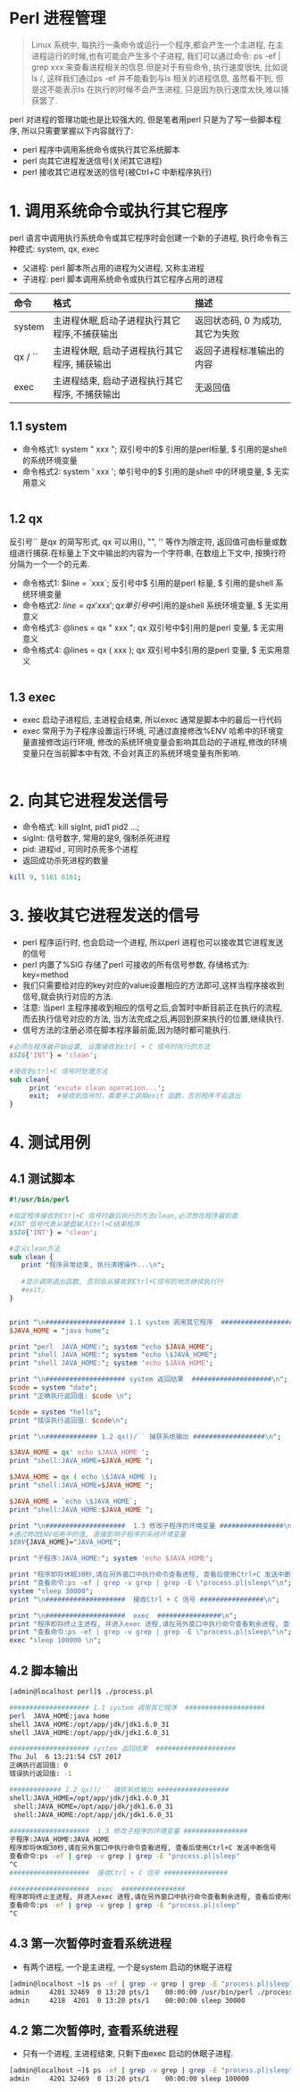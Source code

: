 # Perl 进程管理
> Linux 系统中, 每执行一条命令或运行一个程序,都会产生一个主进程, 在主进程运行的时候,也有可能会产生多个子进程, 我们可以通过命令: ps -ef | grep xxx 来查看进程相关的信息.但是对于有些命令, 执行速度很快, 比如说ls /, 这样我们通过ps  -ef 并不能看到与ls 相关的进程信息, 虽然看不到, 但是这不能表示ls 在执行的时候不会产生进程, 只是因为执行速度太快,难以捕获罢了.

perl 对进程的管理功能也是比较强大的, 但是笔者用perl 只是为了写一些脚本程序, 所以只需要掌握以下内容就行了:
* perl 程序中调用系统命令或执行其它系统脚本
* perl 向其它进程发送信号(关闭其它进程)
* perl 接收其它进程发送的信号(被Ctrl+C 中断程序执行)


# 1. 调用系统命令或执行其它程序
perl 语言中调用执行系统命令或其它程序时会创建一个新的子进程, 执行命令有三种模式: system, qx, exec
* 父进程: perl 脚本所占用的进程为父进程, 又称主进程
* 子进程: perl 脚本调用系统命令或执行其它程序占用的进程

| 命令 | 格式 | 描述 |
| :--- | :--- | :--- |
| system | 主进程休眠,启动子进程执行其它程序,不捕获输出 | 返回状态码, 0 为成功, 其它为失败 |
| qx / `` | 主进程休眠, 启动子进程执行其它程序, 捕获输出 | 返回子进程标准输出的内容 |
| exec | 主进程结束, 启动子进程执行其它程序, 不捕获输出| 无返回值 |

## 1.1 system
* 命令格式1: system " xxx "; 双引号中的$ 引用的是perl标量, \$ 引用的是shell 的系统环境变量
* 命令格式2: system ' xxx '; 单引号中的$ 引用的是shell 中的环境变量, \$ 无实用意义

```perl

```

## 1.2 qx
反引号`` 是qx 的简写形式, qx 可以用(), "", '' 等作为限定符, 返回值可由标量或数组进行捕获.在标量上下文中输出的内容为一个字符串, 在数组上下文中, 按换行符分隔为一个一个的元素.

* 命令格式1:  $line = `xxx`; 反引号中$ 引用的是perl 标量, \$ 引用的是shell 系统环境变量
* 命令格式2: $line = qx ' xxx '; qx 单引号中$引用的是shell 系统环境变量, \$ 无实用意义 
* 命令格式3: @lines = qx " xxx "; qx 双引号中$引用的是perl 变量, \$ 无实用意义
* 命令格式4: @lines = qx ( xxx ); qx 双引号中$引用的是perl 变量, \$ 无实用意义

```perl

```

## 1.3 exec
* exec 启动子进程后, 主进程会结束, 所以exec 通常是脚本中的最后一行代码
* exec 常用于为子程序设置运行环境, 可通过直接修改%ENV 哈希中的环境变量直接修改运行环境, 修改的系统环境变量会影响其启动的子进程,修改的环境变量只在当前脚本中有效, 不会对真正的系统环境变量有所影响.

```perl


```


# 2. 向其它进程发送信号
* 命令格式: kill sigInt, pid1 pid2 ...;
* sigInt: 信号数字, 常用的是9, 强制杀死进程
* pid: 进程id , 可同时杀死多个进程
* 返回成功杀死进程的数量

```perl
kill 9, 5161 6161;
```

# 3. 接收其它进程发送的信号
* perl 程序运行时, 也会启动一个进程, 所以perl 进程也可以接收其它进程发送的信号
* perl 内置了%SIG 存储了perl 可接收的所有信号参数, 存储格式为: key=method
* 我们只需要给对应的key对应的value设置相应的方法即可,这样当程序接收到信号,就会执行对应的方法.
* 注意: 当perl 主程序接收到相应的信号之后,会暂时中断目前正在执行的流程, 而去执行信号对应的方法, 当方法完成之后,再回到原来执行的位置,继续执行.
* 信号方法的注册必须在脚本程序最前面,因为随时都可能执行.

```perl
#必须在程序最开始设置, 设置接收到ctrl + C 信号时执行的方法
$SIG{'INT'} = 'clean';

#接收到ctrl+C 信号时处理方法
sub clean{
     print 'excute clean operation...';
     exit;  #接收到信号时，需要手工调用exit 函数，否则程序不会退出
}
```

# 4. 测试用例
## 4.1 测试脚本
```perl
#!/usr/bin/perl

#指定程序接收到Ctrl+C 信号时最后执行的方法clean,必须放在程序最前面
#INT 信号代表从键盘输入Ctrl+C结束程序
$SIG{'INT'} = 'clean';

#定义clean方法
sub clean {
   print "程序异常结束, 执行清理操作...\n";
   
   #显示调用退出函数, 否则会从接收到Ctrl+C信号的地方继续执行行
   #exit;
}


print "\n#################### 1.1 system 调用其它程序  ####################\n";
$JAVA_HOME = "java home";

print "perl  JAVA_HOME:"; system "echo $JAVA_HOME";
print "shell JAVA_HOME:"; system "echo \$JAVA_HOME";
print "shell JAVA_HOME:"; system 'echo $JAVA_HOME';

print "\n#################### system 返回结果  ####################\n";
$code = system "date";
print "正确执行返回值: $code \n";

$code = system "hello";
print "错误执行返回值: $code\n";

print "\n############# 1.2 qx()/`` 捕获系统输出 ##################\n";

$JAVA_HOME = qx' echo $JAVA_HOME ';
print "shell:JAVA_HOME=$JAVA_HOME ";

$JAVA_HOME = qx ( echo \$JAVA_HOME );
print "shell:JAVA_HOME=$JAVA_HOME ";

$JAVA_HOME = `echo \$JAVA_HOME`;
print "shell:JAVA_HOME:$JAVA_HOME ";

print "\n####################  1.3 修改子程序的环境变量 ################\n";
#通过修改ENV哈希中的值, 直接影响子程序的系统环境变量
$ENV{JAVA_HOME}="JAVA_HOME";

print "子程序:JAVA_HOME:"; system 'echo $JAVA_HOME';

print "程序即将休眠30秒,请在另外窗口中执行命令查看进程, 查看后使用Ctrl+C 发送中断信号\n";
print "查看命令:ps -ef | grep -v grep | grep -E \"process.pl|sleep\"\n";
system "sleep 30000";
print "\n####################  接收Ctrl + C 信号 ################\n";

print "\n####################  exec  ################\n";
print "程序即将终止主进程, 并进入exec 进程,请在另外窗口中执行命令查看剩余进程, 查看后使用Ctrl+C 发送中断信号\n";
print "查看命令:ps -ef | grep -v grep | grep -E \"process.pl|sleep\"\n";
exec "sleep 100000 \n";

```

## 4.2 脚本输出
```bash
[admin@localhost perl]$ ./process.pl 

#################### 1.1 system 调用其它程序  ####################
perl  JAVA_HOME:java home
shell JAVA_HOME:/opt/app/jdk/jdk1.6.0_31
shell JAVA_HOME:/opt/app/jdk/jdk1.6.0_31

#################### system 返回结果  ####################
Thu Jul  6 13:21:54 CST 2017
正确执行返回值: 0 
错误执行返回值: -1

############# 1.2 qx()/`` 捕获系统输出 ##################
shell:JAVA_HOME=/opt/app/jdk/jdk1.6.0_31
 shell:JAVA_HOME=/opt/app/jdk/jdk1.6.0_31
 shell:JAVA_HOME:/opt/app/jdk/jdk1.6.0_31
 
####################  1.3 修改子程序的环境变量 ################
子程序:JAVA_HOME:JAVA_HOME
程序即将休眠30秒,请在另外窗口中执行命令查看进程, 查看后使用Ctrl+C 发送中断信号
查看命令:ps -ef | grep -v grep | grep -E "process.pl|sleep"
^C
####################  接收Ctrl + C 信号 ################

####################  exec  ################
程序即将终止主进程, 并进入exec 进程,请在另外窗口中执行命令查看剩余进程, 查看后使用Ctrl+C 发送中断信号
查看命令:ps -ef | grep -v grep | grep -E "process.pl|sleep"
^C
```

## 4.3 第一次暂停时查看系统进程
* 有两个进程, 一个是主进程, 一个是system 启动的休眠子进程 

```bash
[admin@localhost ~]$ ps -ef | grep -v grep | grep -E "process.pl|sleep"
admin     4201 32469  0 13:20 pts/1    00:00:00 /usr/bin/perl ./process.pl
admin     4218  4201  0 13:20 pts/1    00:00:00 sleep 30000
```

## 4.2 第二次暂停时, 查看系统进程
* 只有一个进程, 主进程结束, 只剩下由exec 启动的休眠子进程.

```bash
[admin@localhost ~]$ ps -ef | grep -v grep | grep -E "process.pl|sleep"
admin     4201 32469  0 13:20 pts/1    00:00:00 sleep 100000
```












